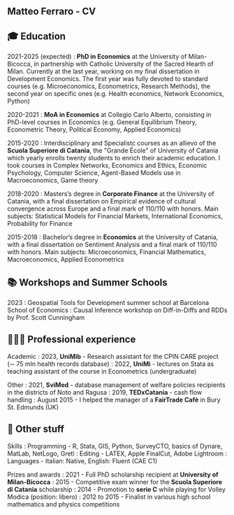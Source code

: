 Matteo Ferraro - CV
----------------

🎓 Education
---------

2021-2025 (expected)
:   **PhD in Economics** at the University of Milan-Bicocca, in partnership with Catholic University of the Sacred Hearth of Milan. Currently at the last year, working on my final dissertation in Development Economics. The first year was fully devoted to standard courses (e.g. Microeconomics, Econometrics, Research Methods), the second year on specific ones (e.g. Health economics, Network Economics, Python)

2020-2021
:   **MoA in Economics** at Collegio Carlo Alberto, consisting in PhD-level courses in Economics (e.g. General Equilibrium Theory, Econometric Theory, Political Economy, Applied Economics)

2015-2020
:   Interdisciplinary and Specialistc courses as an allievo of the **Scuola Superiore di Catania**, the "Grande École" of University of Catania which yearly enrolls twenty students to enrich their academic education. I took courses in Complex Networks, Economics and Ethics, Economic Psychology,
Computer Science, Agent-Based Models use in Macroeconomics, Game theory

2018-2020
:   Masters’s degree in **Corporate Finance** at the University of Catania, with a final dissertation on Empirical evidence of cultural convergence across Europe and a final mark of 110/110 with honors. Main subjects: Statistical Models for Financial Markets, International Economics, Probability for Finance

2015-2018
:   Bachelor’s degree in **Economics** at the University of Catania, with a final dissertation on Sentiment Analysis and a final mark of 110/110 with honors. Main subjects: Microeconomics, Financial Mathematics, Macroeconomics, Applied Econometrics

📚 Workshops and Summer Schools
---------

2023
:   Geospatial Tools for Development summer school at Barcelona School of Economics 
:   Causal Inference workshop on Diff-in-Diffs and RDDs by Prof. Scott Cunningham

👨🏻‍💻 Professional experience
----------

Academic
:  2023, **UniMib** - Research assistant for the CPIN CARE project (∼ 75 mln health records database)
:  2022, **UniMi** - lectures on Stata as teaching assistant of the course in Econometrics (undergraduate)

Other
:  2021, **SviMed** - database management of welfare policies recipients in the districts of Noto and Ragusa
:  2019, **TEDxCatania** - cash flow handling
:  August 2015 - I helped the manager of a **FairTrade Cafè** in Bury St. Edmunds (UK)

🔧 Other stuff
----------

Skills
:  Programming - R, Stata, GIS, Python, SurveyCTO, basics of Dynare, MatLab, NetLogo, Gretl
:  Editing - LATEX, Apple FinalCut, Adobe Lightroom
:  Languages - Italian: Native, English: Fluent (CAE C1)

Prizes and awards
:  2021 - Full PhD scholarship recipient at **University of Milan-Bicocca**
:  2015 - Competitive exam winner for the **Scuola Superiore di Catania** scholarship
:  2014 - Promotion to **serie C** while playing for Volley Modica (position: libero)
:  2012 to 2015 - Finalist in various high school mathematics and physics competitions

